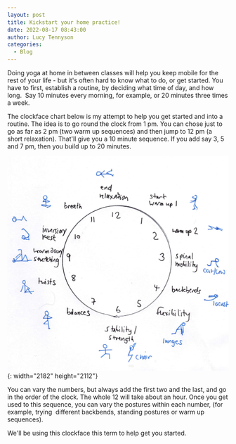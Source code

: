 ```yaml
---
layout: post
title: Kickstart your home practice!
date: 2022-08-17 08:43:00
author: Lucy Tennyson
categories:
  - Blog
---
```

Doing yoga at home in between classes will help you keep mobile for the rest of your life - but it's often hard to know what to do, or get started. You have to first, establish a routine, by deciding what time of day, and how long.&nbsp; Say 10 minutes every morning, for example, or 20 minutes three times a week.

The clockface chart below is my attempt to help you get started and into a routine. The idea is to go round the clock from 1 pm. You can chose just to go as far as 2 pm (two warm up sequences) and then jump to 12 pm (a short relaxation). That'll give you a 10 minute sequence. If you add say 3, 5 and 7 pm, then you build up to 20 minutes.

![](/uploads/yogaclockface.jpg){: width="2182" height="2112"}

You can vary the numbers, but always add the first two and the last, and go in the order of the clock. The whole 12 will take about an hour. Once you get used to this sequence, you can vary the postures within each number, (for example, trying&nbsp; different backbends, standing postures or warm up sequences).

We'll be using this clockface this term to help get you started.

&nbsp;

&nbsp;